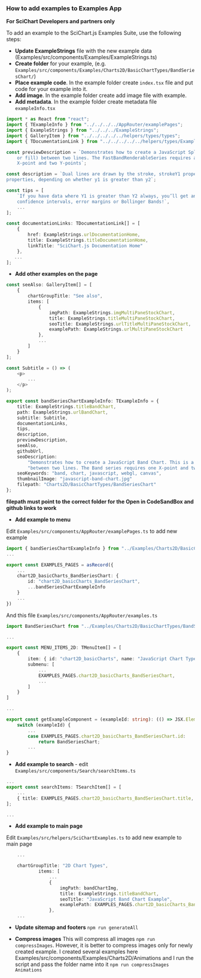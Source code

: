 ### How to add examples to Examples App

**For SciChart Developers and partners only**

To add an example to the SciChart.js Examples Suite, use the following steps:

- **Update ExampleStrings** file with the new example data (Examples/src/components/Examples/ExampleStrings.ts)
- **Create folder** for your example, (e.g. `Examples/src/components/Examples/Charts2D/BasicChartTypes/BandSeriesChart/`)
- **Place example code**. In the example folder create `index.tsx` file and put code for your example into it.
- **Add image**. In the example folder create add image file with example.
- **Add metadata**. In the example folder create metadata file `exampleInfo.tsx`

```ts
import * as React from "react";
import { TExampleInfo } from "../../../../AppRouter/examplePages";
import { ExampleStrings } from "../../../ExampleStrings";
import { GalleryItem } from "../../../../../helpers/types/types";
import { TDocumentationLink } from "../../../../../helpers/types/ExampleDescriptionTypes";

const previewDescription = `Demonstrates how to create a JavaScript Spline Band Chart. This is a chart type which draws an area (polygon
    or fill) between two lines. The FastBandRenderableSeries requires an XyyDataSeries, which contains one
    X-point and two Y-points`;

const description = `Dual lines are drawn by the stroke, strokeY1 properties and shaded bands are drawn by the fill and fillY1
properties, depending on whether y1 is greater than y2`;

const tips = [
    `If you have data where Y1 is greater than Y2 always, you’ll get an envelope effect. Great for rendering
    confidence intervals, error margins or Bollinger Bands!`,
    ...
];

const documentationLinks: TDocumentationLink[] = [
    {
        href: ExampleStrings.urlDocumentationHome,
        title: ExampleStrings.titleDocumentationHome,
        linkTitle: "SciChart.js Documentation Home"
    },
   ...
];
```

- **Add other examples on the page**

```ts
const seeAlso: GalleryItem[] = [
    {
        chartGroupTitle: "See also",
        items: [
            {
                imgPath: ExampleStrings.imgMultiPaneStockChart,
                title: ExampleStrings.titleMultiPaneStockChart,
                seoTitle: ExampleStrings.urlTitleMultiPaneStockChart,
                examplePath: ExampleStrings.urlMultiPaneStockChart
            },
            ...
        ]
    }
];

const Subtitle = () => (
    <p>
        ...
    </p>
);

export const bandSeriesChartExampleInfo: TExampleInfo = {
    title: ExampleStrings.titleBandChart,
    path: ExampleStrings.urlBandChart,
    subtitle: Subtitle,
    documentationLinks,
    tips,
    description,
    previewDescription,
    seeAlso,
    githubUrl,
    seoDescription:
        "Demonstrates how to create a JavaScript Band Chart. This is a chart type which draws an area (polygon or fill) " +
        "between two lines. The Band series requires one X-point and two Y-points to draw the polygon",
    seoKeywords: "band, chart, javascript, webgl, canvas",
    thumbnailImage: "javascript-band-chart.jpg"
    filepath: "Charts2D/BasicChartTypes/BandSeriesChart"
};
```

**filepath must point to the correct folder for the Open in CodeSandBox and github links to work**

- **Add example to menu**

Edit `Examples/src/components/AppRouter/examplePages.ts` to add new example

```ts
import { bandSeriesChartExampleInfo } from "../Examples/Charts2D/BasicChartTypes/BandSeriesChart/exampleInfo";
...

export const EXAMPLES_PAGES = asRecord({
    ...
    chart2D_basicCharts_BandSeriesChart: {
        id: "chart2D_basicCharts_BandSeriesChart",
        ...bandSeriesChartExampleInfo
    }
    ...
})
```

And this file `Examples/src/components/AppRouter/examples.ts`

```ts
import BandSeriesChart from "../Examples/Charts2D/BasicChartTypes/BandSeriesChart";

...

export const MENU_ITEMS_2D: TMenuItem[] = [
    {
        item: { id: "chart2D_basicCharts", name: "JavaScript Chart Types" },
        submenu: [
            ...
            EXAMPLES_PAGES.chart2D_basicCharts_BandSeriesChart,
            ...
        ]
    }
]

...

export const getExampleComponent = (exampleId: string): (() => JSX.Element) => {
    switch (exampleId) {
        ...
        case EXAMPLES_PAGES.chart2D_basicCharts_BandSeriesChart.id:
            return BandSeriesChart;
        ...
}

```

- **Add example to search** - edit `Examples/src/components/Search/searchItems.ts`

```ts
...
export const searchItems: TSearchItem[] = [
    ...
    { title: EXAMPLES_PAGES.chart2D_basicCharts_BandSeriesChart.title, link: EXAMPLES_PAGES.chart2D_basicCharts_BandSeriesChart.path }
];

...
```

- **Add example to main page**

Edit `Examples/src/helpers/SciChartExamples.ts` to add new example to main page

```ts
    ...

    chartGroupTitle: "2D Chart Types",
            items: [
                ...
                {
                    imgPath: bandChartImg,
                    title: ExampleStrings.titleBandChart,
                    seoTitle: "JavaScript Band Chart Example",
                    examplePath: EXAMPLES_PAGES.chart2D_basicCharts_BandSeriesChart.path
                },
    ...
```

- **Update sitemap and footers**
  `npm run generateAll`

- **Compress images**
  This will compress all images `npm run compressImages`.
  However, it is better to compress images only for newly created example. I created several examples here Examples/src/components/Examples/Charts2D/Animations and I run the script and pass the folder name into it
  `npm run compressImages Animations`
